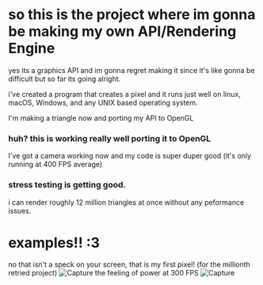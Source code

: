 # so this is the project where im gonna be making my own API/Rendering Engine

yes its a graphics API and im gonna regret making it since it's like gonna be difficult but so far its going alright.

i've created a program that creates a pixel and it runs just well on linux, macOS, Windows, and any UNIX based operating system.

I'm making a triangle now and porting my API to OpenGL

### huh? this is working really well porting it to OpenGL
I've got a camera working now and my code is super duper good (it's only running at 400 FPS average)

### stress testing is getting good.
i can render roughly 12 million triangles at once without any peformance issues.

# examples!! :3
no that isn't a speck on your screen, that is my first pixel! (for the millionth retried project)
![Capture](https://github.com/user-attachments/assets/8d3c4765-34c8-47e4-8346-5f427b6b01d4)
the feeling of power at 300 FPS
![Capture](https://github.com/user-attachments/assets/101c7e48-b4d3-496b-8be5-24f56cf16888)
